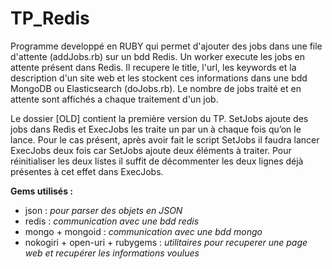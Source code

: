 # TP_Redis


Programme developpé en RUBY qui permet d'ajouter des jobs dans une file d'attente (addJobs.rb) sur un bdd Redis. Un worker execute les jobs en attente présent dans Redis. Il recupere le title, l'url, les keywords et la description d'un site web et les stockent ces informations dans une bdd MongoDB ou Elasticsearch (doJobs.rb). Le nombre de jobs traité et en attente sont affichés a chaque traitement d'un job.

Le dossier [OLD] contient la première version du TP. SetJobs ajoute des jobs dans Redis et ExecJobs les traite un par un à chaque fois qu’on le lance. Pour le cas présent, après avoir fait le script SetJobs il faudra lancer ExecJobs deux fois car SetJobs ajoute deux éléments à traiter. Pour réinitialiser les deux listes il suffit de décommenter les deux lignes déjà présentes à cet effet dans ExecJobs.

**Gems utilisés :**

- json : *pour parser des objets en JSON*
- redis : *communication avec une bdd redis*
- mongo + mongoid : *communication avec une bdd mongo*
- nokogiri + open-uri + rubygems : *utilitaires pour recuperer une page web et recupérer les informations voulues*